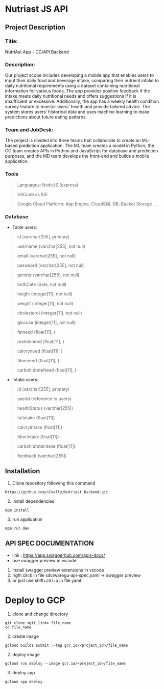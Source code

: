 # Nutriast JS API

## Project Description
### Title:
NutriAst App - CC/API Backend
### Description:
Our project scope includes developing a mobile app that enables users to input their daily food and beverage intake, comparing their nutrient intake to daily nutritional requirements using a dataset containing nutritional information for various foods. The app provides positive feedback if the intake meets daily nutritional needs and offers suggestions if it is insufficient or excessive. Additionally, the app has a weekly health condition survey feature to monitor users' health and provide tailored advice. The system stores users' historical data and uses machine learning to make predictions about future eating patterns.
### Team and JobDesk:
The project is divided into three teams that collaborate to create an ML-based prediction application. The ML team creates a model in Python, the CC team creates APIs in Python and JavaScript for database and prediction purposes, and the MD team develops the front-end and builds a mobile application.
### Tools
> Languages: NodeJS (express)

> VSCode as IDE

> Google Cloud Platform: App Engine, CloudSQL DB, Bucket Storage
...
### Database
- Table users:
> id (varchar[255], primary)

> username (varchar[255], not null)

> email (varchar[255], not null)

> password (varchar[255], not null)

> gender (varchar[255], not null)

> birthDate (date, not null)

> height (integer[11], not null)

> weight (integer[11], not null)

> cholesterol (integer[11], not null)

> glucose (integer[11], not null)

> fatneed (float[11], )

> proteinneed (float[11], )

> caloryneed (float[11], )

> fiberneed (float[11], )

> carbohidrateNeed (float[11], )

- Intake users:
> id (varchar[255], primary)

> userid (reference to users)

> healthStatus (varchar[255])

> fatIntake (float[11])

> caloryIntake (float[11])

> fiberIntake (float[11])

> carbohidrateIntake (float[11])

> feedback (varchar[255])


## Installation
1. Clone repository following this command
```
https://github.com/slvally/Nutriast_Backend.git
```
2. Install dependencies
```
npm install
```
3. run application 
```
npm run dev
```

## API SPEC DOCUMENTATION

- link : https://app.swaggerhub.com/apis-docs/
- use swagger preview in vscode
1. Install swagger preview extensions in vscode
2. right click in file sdciwaregu-api-spec.yaml -> swagger preview
3. or just use shift+ctrl+p in file yaml

# Deploy to GCP
1. clone and change directory
```
git clone <git_link> file_name
cd file_name
```
2. create image
```
gcloud builds submit --tag gcr.io/<project_id>/file_name
```
2. deploy image
```
gcloud run deploy --image gcr.io/<project_id>/file_name
```
3. deploy app
```
gcloud app deploy
```
